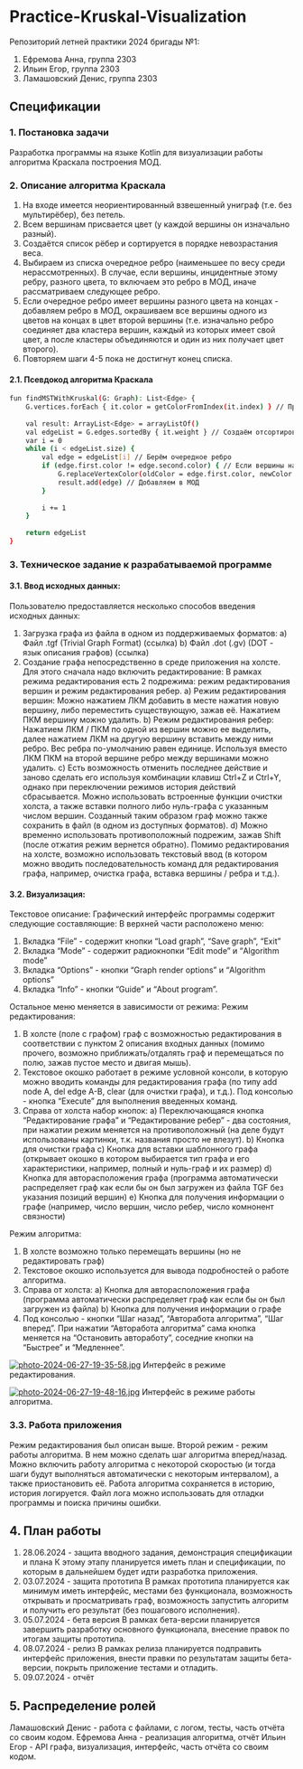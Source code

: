 # Practice-Kruskal-Visualization

Репозиторий летней практики 2024 бригады №1:

1) Ефремова Анна, группа 2303
2) Ильин Егор, группа 2303
3) Ламашовский Денис, группа 2303

## Спецификации

### 1. Постановка задачи
Разработка программы на языке Kotlin для визуализации работы алгоритма Краскала построения МОД.

### 2. Описание алгоритма Краскала
1. На входе имеется неориентированный взвешенный униграф (т.е. без мультирёбер), без петель.
2. Всем вершинам присвается цвет (у каждой вершины он изначально разный).
3. Создаётся список рёбер и сортируется в порядке невозрастания веса.
4. Выбираем из списка очередное ребро (наименьшее по весу среди нерассмотренных). В случае, если вершины, инцидентные этому ребру, разного цвета, то включаем это ребро в МОД, иначе рассматриваем следующее ребро.
5. Если очередное ребро имеет вершины разного цвета на концах - добавляем ребро в МОД, окрашиваем все вершины одного из цветов на концах в цвет второй вершины (т.е. изначально ребро соединяет два кластера вершин, каждый из которых имеет свой цвет, а после кластеры объединяются и один из них получает цвет второго).
6. Повторяем шаги 4-5 пока не достигнут конец списка.

#### 2.1. Псевдокод алгоритма Краскала
```sh
fun findMSTWithKruskal(G: Graph): List<Edge> {
    G.vertices.forEach { it.color = getColorFromIndex(it.index) } // Присваиваем различные цвета вершинам
    
    val result: ArrayList<Edge> = arrayListOf()
    val edgeList = G.edges.sortedBy { it.weight } // Создаём отсортированный по весу список рёбер
    var i = 0
    while (i < edgeList.size) {
        val edge = edgeList[i] // Берём очередное ребро
        if (edge.first.color != edge.second.color) { // Если вершины на концах ребра разного цвета
            G.replaceVertexColor(oldColor = edge.first.color, newColor = edge.second.color) // Меняем цвет всех вершин одного из цветов на концах ребра в цвет вершины на другом конце ребра
            result.add(edge) // Добавляем в МОД
        }
        
        i += 1
    }
    
    return edgeList
}
```

### 3. Техническое задание к разрабатываемой программе
#### 3.1. Ввод исходных данных:
Пользователю предоставляется несколько способов введения исходных данных:
1) Загрузка графа из файла в одном из поддерживаемых форматов:
   a) Файл .tgf (Trivial Graph Format) (ссылка)
   b) Файл .dot (.gv) (DOT - язык описания графов) (ссылка)
2) Создание графа непосредственно в среде приложения на холсте. Для этого сначала надо включить редактирование:
   В рамках режима редактирования есть 2 подрежима: режим редактирования вершин и режим редактирования ребер.
   a) Режим редактирования вершин:
   Можно нажатием ЛКМ добавить в месте нажатия новую вершину, либо переместить существующую, зажав её. Нажатием ПКМ вершину можно удалить.
   b) Режим редактирования ребер:
   Нажатием ЛКМ / ПКМ по одной из вершин можно ее выделить, далее нажатием ЛКМ на другую вершину вставить между ними ребро. Вес ребра по-умолчанию равен единице. Используя вместо ЛКМ ПКМ на второй вершине ребро между вершинами можно удалить.
   c) Есть возможность отменить последнее действие и заново сделать его используя комбинации клавиш Ctrl+Z и Ctrl+Y, однако при переключении режимов история действий сбрасывается. Можно использовать встроенные функции очистки холста, а также вставки полного либо нуль-графа с указанным числом вершин. Созданный таким образом граф можно также сохранить в файл (в одном из доступных форматов).
   d) Можно временно использовать противоположный подрежим, зажав Shift (после отжатия режим вернется обратно).
   Помимо редактирования на холсте, возможно использовать текстовый ввод (в котором можно вводить последовательность команд для редактирования графа, например, очистка графа, вставка вершины / ребра и т.д.).

#### 3.2. Визуализация:
Текстовое описание:
Графический интерфейс программы содержит следующие составляющие:
В верхней части расположено меню:
1) Вкладка “File” - содержит кнопки “Load graph”, “Save graph”, “Exit”
2) Вкладка “Mode” - содержит радиокнопки “Edit mode” и “Algorithm mode”
3) Вкладка “Options” - кнопки “Graph render options” и “Algorithm options”
4) Вкладка “Info” - кнопки “Guide” и “About program”.

Остальное меню меняется в зависимости от режима:
Режим редактирования:
1) В холсте (поле с графом) граф с возможностью редактирования в соответствии с пунктом 2 описания входных данных (помимо прочего, возможно приближать/отдалять граф и перемещаться по полю, зажав пустое место и двигая мышь).
2) Текстовое окошко работает в режиме условной консоли, в которую можно вводить команды для редактирования графа (по типу add node A, del edge A-B, clear (для очистки графа), и т.д.). Под консолью - кнопка “Execute” для выполнения введенных команд.
3) Справа от холста набор кнопок:
   a) Переключающаяся кнопка “Редактирование графа” и “Редактирование ребер” - два состояния, при нажатии режим меняется на противоположный (на деле будут использованы картинки, т.к. названия просто не влезут).
   b) Кнопка для очистки графа
   c) Кнопка для вставки шаблонного графа (открывает окошко в котором выбирается тип графа и его характеристики, например, полный и нуль-граф и их размер)
   d) Кнопка для авторасположения графа (программа автоматически распределяет граф как если бы он был загружен из файла TGF без указания позиций вершин)
   e) Кнопка для получения информации о графе (например, число вершин, число ребер, число комнонент связности)

Режим алгоритма:
1) В холсте возможно только перемещать вершины (но не редактировать граф)
2) Текстовое окошко используется для вывода подробностей о работе алгоритма.
3) Справа от холста:
   a) Кнопка для авторасположения графа (программа автоматически распределяет граф как если бы он был загружен из файла)
   b) Кнопка для получения информации о графе
4) Под консолью - кнопки “Шаг назад”, “Авторабота алгоритма”, “Шаг вперед”. При нажатии “Авторабота алгоритма” сама кнопка меняется на “Остановить автоработу”, соседние кнопки на “Быстрее” и “Медленнее”.


[![photo-2024-06-27-19-35-58.jpg](https://i.postimg.cc/4xPKfpFT/photo-2024-06-27-19-35-58.jpg)](https://postimg.cc/xXkjgN2s)
Интерфейс в режиме редактирования.

[![photo-2024-06-27-19-48-16.jpg](https://i.postimg.cc/qR3M3KQq/photo-2024-06-27-19-48-16.jpg)](https://postimg.cc/yg7HqkMC)
Интерфейс в режиме работы алгоритма.

### 3.3. Работа приложения
Режим редактирования был описан выше. Второй режим - режим работы алгоритма. В нем можно сделать шаг алгоритма вперед/назад. Можно включить работу алгоритма с некоторой скоростью (и тогда шаги будут выполняться автоматически с некоторым интервалом), а также приостановить её.
Работа алгоритма сохраняется в историю, история логируется. Файл лога можно использовать для отладки программы и поиска причины ошибки.

## 4. План работы
1) 28.06.2024 - защита вводного задания, демонстрация спецификации и плана
   К этому этапу планируется иметь план и спецификации, по которым в дальнейшем будет идти разработка приложения.
2) 03.07.2024 - защита прототипа
   В рамках прототипа планируется как минимум иметь интерфейс, местами без функционала, возможность открывать и просматривать граф, возможность запустить алгоритм и получить его результат (без пошагового исполнения).
3) 05.07.2024 - бета версия
   В рамках бета-версии планируется завершить разработку основного функционала, внесение правок по итогам защиты прототипа.
4) 08.07.2024 - релиз
   В рамках релиза планируется подправить интерфейс приложения, внести правки по результатам защиты бета-версии, покрыть приложение тестами и отладить.
5) 09.07.2024 - отчёт

## 5. Распределение ролей
Ламашовский Денис - работа с файлами, с логом, тесты, часть отчёта со своим кодом.
Ефремова Анна - реализация алгоритма, отчёт
Ильин Егор - API графа, визуализация, интерфейс, часть отчёта со своим кодом.
